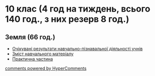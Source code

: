 <div id="hypercomments_widget" class="js-hypercomments-widget invisible"></div>

# 10 клас (4 год на тиждень, всього 140 год., з них резерв 8 год.)

## Земля  (66 год.)

<ul>
    <li><a href="3/ochikuvani_rezultaty.md">Очікувані результати навчально-пізнавальної діяльності учнів</a></li>
    <li><a href="3/zmist_navchalnoho_materialu.md">Зміст навчального матеріалу</a></li>
    <li><a href="3/praktychna_chastyna.md">Практична частина</a></li>
</ul>

<div class="js-hypercomments-container">
<a href="http://hypercomments.com" class="hc-link" title="comments widget">comments powered by HyperComments</a>
</div>